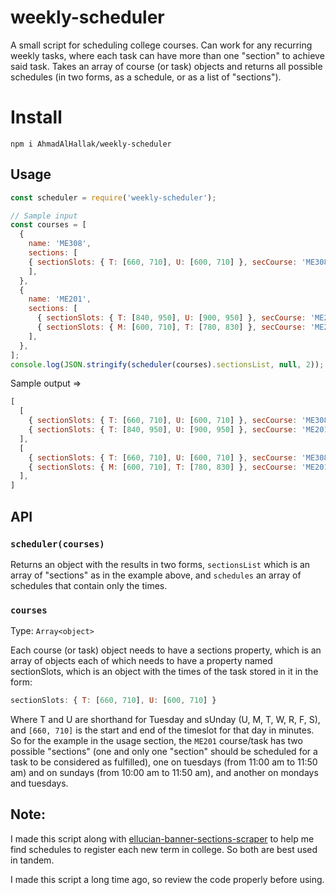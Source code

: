 # weekly-scheduler
A small script for scheduling college courses. Can work for any recurring weekly tasks, where each task can have more than one "section" to achieve said task.
Takes an array of course (or task) objects and returns all possible schedules (in two forms, as a schedule, or as a list of "sections").

# Install

```
npm i AhmadAlHallak/weekly-scheduler
```

## Usage

```js
const scheduler = require('weekly-scheduler');

// Sample input
const courses = [
  {
    name: 'ME308',
    sections: [
    { sectionSlots: { T: [660, 710], U: [600, 710] }, secCourse: 'ME308' }
    ],
  },
  {
    name: 'ME201',
    sections: [
      { sectionSlots: { T: [840, 950], U: [900, 950] }, secCourse: 'ME201' },
      { sectionSlots: { M: [600, 710], T: [780, 830] }, secCourse: 'ME201' },
    ],
  },
];
console.log(JSON.stringify(scheduler(courses).sectionsList, null, 2));
```
Sample output =>
```js
[
  [
    { sectionSlots: { T: [660, 710], U: [600, 710] }, secCourse: 'ME308' },
    { sectionSlots: { T: [840, 950], U: [900, 950] }, secCourse: 'ME201' },
  ],
  [
    { sectionSlots: { T: [660, 710], U: [600, 710] }, secCourse: 'ME308' },
    { sectionSlots: { M: [600, 710], T: [780, 830] }, secCourse: 'ME201' },
  ],
]
```
## API

### `scheduler(courses)`

Returns an object with the results in two forms, `sectionsList` which is an array of "sections" as in the example above, and `schedules` an array of schedules that contain only the times.

### `courses`

Type: `Array<object>`

Each  course (or task) object needs to have a sections property, which is an array of objects each of which needs to have a property named sectionSlots, which is an object with the times of the task stored in it in the form:
```js
sectionSlots: { T: [660, 710], U: [600, 710] }
```
Where T and U are shorthand for Tuesday and sUnday (U, M, T, W, R, F, S), and `[660, 710]` is the start and end of the timeslot for that day in minutes.
So for the example in the usage section, the `ME201` course/task has two possible "sections" (one and only one "section" should be scheduled for a task to be considered as fulfilled), one on tuesdays (from 11:00 am to 11:50 am) and on sundays (from 10:00 am to 11:50 am), and another on mondays and tuesdays.

## Note:
I made this script along with [ellucian-banner-sections-scraper](https://github.com/AhmadAlHallak/ellucian-banner-sections-scraper) to help me find schedules to register each new term in college. So both are best used in tandem.

I made this script a long time ago, so review the code properly before using.

